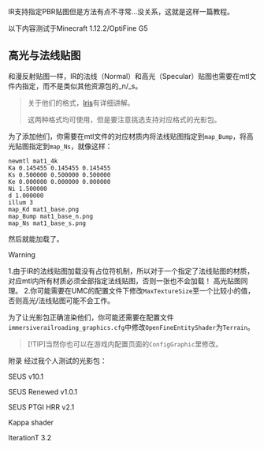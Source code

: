 IR支持指定PBR贴图但是方法有点不寻常...没关系，这就是这样一篇教程。

以下内容测试于Minecraft 1.12.2/OptiFine G5

## 高光与法线贴图
和漫反射贴图一样，IR的法线（Normal）和高光（Specular）贴图也需要在mtl文件内指定，而不是类似其他资源包的_n/_s。
> 关于他们的格式，[Iris](https://shaders.properties/current/how-to/pbr_standards/#formats)有详细讲解。
> 
> 这两种格式均可使用，但是要注意挑选支持对应格式的光影包。

为了添加他们，你需要在mtl文件的对应材质内将法线贴图指定到`map_Bump`，将高光贴图指定到`map_Ns`，就像这样：
```mtl
newmtl mat1_4k
Ka 0.145455 0.145455 0.145455
Ks 0.500000 0.500000 0.500000
Ke 0.000000 0.000000 0.000000
Ni 1.500000
d 1.000000
illum 3
map_Kd mat1_base.png
map_Bump mat1_base_n.png
map_Ns mat1_base_s.png
```
然后就能加载了。
>[!WARNING]
> 1.由于IR的法线贴图加载没有占位符机制，所以对于一个指定了法线贴图的材质，对应mtl内所有材质必须全部指定法线贴图，否则一张也不会加载！ 高光贴图同理。
> 2.你可能需要在UMC的配置文件下修改`MaxTextureSize`至一个比较小的值，否则高光/法线贴图可能不会工作。

为了让光影包正确渲染他们，你可能还需要在配置文件`immersiverailroading_graphics.cfg`中修改`OpenFineEntityShader`为`Terrain`。
>[!TIP]当然你也可以在游戏内配置页面的`ConfigGraphic`里修改。

附录 经过我个人测试的光影包：

SEUS v10.1

SEUS Renewed v1.0.1

SEUS PTGI HRR v2.1

Kappa shader

IterationT 3.2